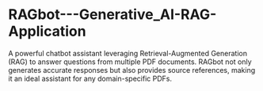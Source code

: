 # RAGbot---Generative_AI-RAG-Application
A powerful chatbot assistant leveraging Retrieval-Augmented Generation (RAG) to answer questions from multiple PDF documents. RAGbot not only generates accurate responses but also provides source references, making it an ideal assistant for any domain-specific PDFs.
